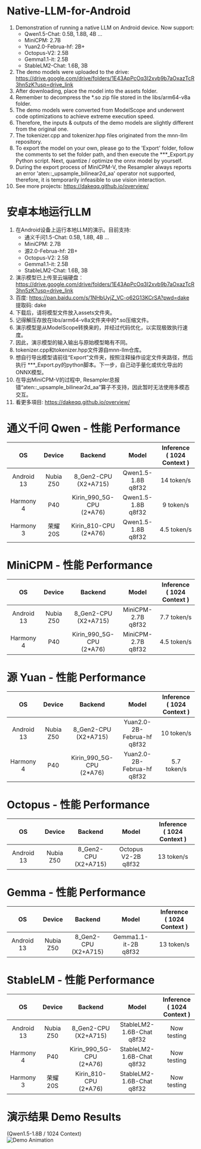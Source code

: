 # Native-LLM-for-Android
1. Demonstration of running a native LLM on Android device. Now support:
    - Qwen1.5-Chat: 0.5B, 1.8B, 4B ...
    - MiniCPM: 2.7B
    - Yuan2.0-Februa-hf: 2B+
    - Octopus-V2: 2.5B
    - Gemma1.1-it: 2.5B
    - StableLM2-Chat: 1.6B, 3B
2. The demo models were uploaded to the drive: https://drive.google.com/drive/folders/1E43ApPcOq3I2xvb9b7aOxazTcR3hn5zK?usp=drive_link
3. After downloading, place the model into the assets folder.
4. Remember to decompress the *.so zip file stored in the libs/arm64-v8a folder.
5. The demo models were converted from ModelScope and underwent code optimizations to achieve extreme execution speed.
6. Therefore, the inputs & outputs of the demo models are slightly different from the original one.
7. The tokenizer.cpp and tokenizer.hpp files originated from the mnn-llm repository.
8. To export the model on your own, please go to the 'Export' folder, follow the comments to set the folder path, and then execute the ***_Export.py Python script. Next, quantize / optimize the onnx model by yourself.
9. During the export process of MiniCPM-V, the Resampler always reports an error 'aten::_upsample_bilinear2d_aa' operator not supported, therefore, it is temporarily infeasible to use vision interaction.
10. See more projects: https://dakeqq.github.io/overview/
# 安卓本地运行LLM
1. 在Android设备上运行本地LLM的演示。目前支持:
   - 通义千问1.5-Chat: 0.5B, 1.8B, 4B ...
   - MiniCPM: 2.7B
   - 源2.0-Februa-hf: 2B+
   - Octopus-V2: 2.5B
   - Gemma1.1-it: 2.5B
   - StableLM2-Chat: 1.6B, 3B
2. 演示模型已上传至云端硬盘：https://drive.google.com/drive/folders/1E43ApPcOq3I2xvb9b7aOxazTcR3hn5zK?usp=drive_link
3. 百度: https://pan.baidu.com/s/1NHbUyjZ_VC-o62G13KCrSA?pwd=dake 提取码: dake
4. 下载后，请将模型文件放入assets文件夹。
5. 记得解压存放在libs/arm64-v8a文件夹中的*.so压缩文件。
6. 演示模型是从ModelScope转换来的，并经过代码优化，以实现极致执行速度。
7. 因此，演示模型的输入输出与原始模型略有不同。
8. tokenizer.cpp和tokenizer.hpp文件源自mnn-llm仓库。
9. 想自行导出模型请前往“Export”文件夹，按照注释操作设定文件夹路径，然后执行 ***_Export.py的python脚本。下一步，自己动手量化或优化导出的ONNX模型。
10. 在导出MiniCPM-V的过程中, Resampler总报错“aten::_upsample_bilinear2d_aa”算子不支持，因此暂时无法使用多模态交互。
11. 看更多項目: https://dakeqq.github.io/overview/
# 通义千问 Qwen - 性能 Performance
| OS | Device | Backend | Model | Inference<br>( 1024 Context ) |
|:-------:|:-------:|:-------:|:-------:|:-------:|
| Android 13 | Nubia Z50 | 8_Gen2-CPU<br>(X2+A715) | Qwen1.5-1.8B<br>q8f32 | 14 token/s |
| Harmony 4 | P40 | Kirin_990_5G-CPU<br>(2*A76) | Qwen1.5-1.8B<br>q8f32 | 9 token/s |
| Harmony 3 | 荣耀20S | Kirin_810-CPU<br>(2*A76) | Qwen1.5-1.8B<br>q8f32 | 4.5 token/s |
# MiniCPM - 性能 Performance
| OS | Device | Backend | Model | Inference<br>( 1024 Context ) |
|:-------:|:-------:|:-------:|:-------:|:-------:|
| Android 13 | Nubia Z50 | 8_Gen2-CPU<br>(X2+A715) | MiniCPM-2.7B<br>q8f32 | 7.7 token/s |
| Harmony 4 | P40 | Kirin_990_5G-CPU<br>(2*A76) | MiniCPM-2.7B<br>q8f32 | 4.5 token/s |
# 源 Yuan - 性能 Performance
| OS | Device | Backend | Model | Inference<br>( 1024 Context ) |
|:-------:|:-------:|:-------:|:-------:|:-------:|
| Android 13 | Nubia Z50 | 8_Gen2-CPU<br>(X2+A715) | Yuan2.0-2B-Februa-hf<br>q8f32 | 10 token/s |
| Harmony 4 | P40 | Kirin_990_5G-CPU<br>(2*A76) | Yuan2.0-2B-Februa-hf<br>q8f32 | 5.7 token/s |
# Octopus - 性能 Performance
| OS | Device | Backend | Model | Inference<br>( 1024 Context ) |
|:-------:|:-------:|:-------:|:-------:|:-------:|
| Android 13 | Nubia Z50 | 8_Gen2-CPU<br>(X2+A715) | Octopus V2-2B<br>q8f32 | 13 token/s |
# Gemma - 性能 Performance
| OS | Device | Backend | Model | Inference<br>( 1024 Context ) |
|:-------:|:-------:|:-------:|:-------:|:-------:|
| Android 13 | Nubia Z50 | 8_Gen2-CPU<br>(X2+A715) | Gemma1.1-it-2B<br>q8f32 | 13 token/s |
# StableLM - 性能 Performance
| OS | Device | Backend | Model | Inference<br>( 1024 Context ) |
|:-------:|:-------:|:-------:|:-------:|:-------:|
| Android 13 | Nubia Z50 | 8_Gen2-CPU<br>(X2+A715) | StableLM2-1.6B-Chat<br>q8f32 | Now testing |
| Harmony 4 | P40 | Kirin_990_5G-CPU<br>(2*A76) | StableLM2-1.6B-Chat<br>q8f32 | Now testing |
| Harmony 3 | 荣耀20S | Kirin_810-CPU<br>(2*A76) | StableLM2-1.6B-Chat<br>q8f32 | Now testing |
# 演示结果 Demo Results
(Qwen1.5-1.8B / 1024 Context)<br>
![Demo Animation](https://github.com/DakeQQ/Native-LLM-for-Android/blob/main/LLM_Qwen.gif?raw=true)
